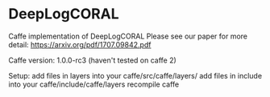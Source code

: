 # DeepLogCORAL
Caffe implementation of DeepLogCORAL
Please see our paper for more detail: https://arxiv.org/pdf/1707.09842.pdf

Caffe version: 1.0.0-rc3 (haven't tested on caffe 2)

Setup: 
add files in layers into your caffe/src/caffe/layers/
add files in include into your caffe/include/caffe/layers
recompile caffe

